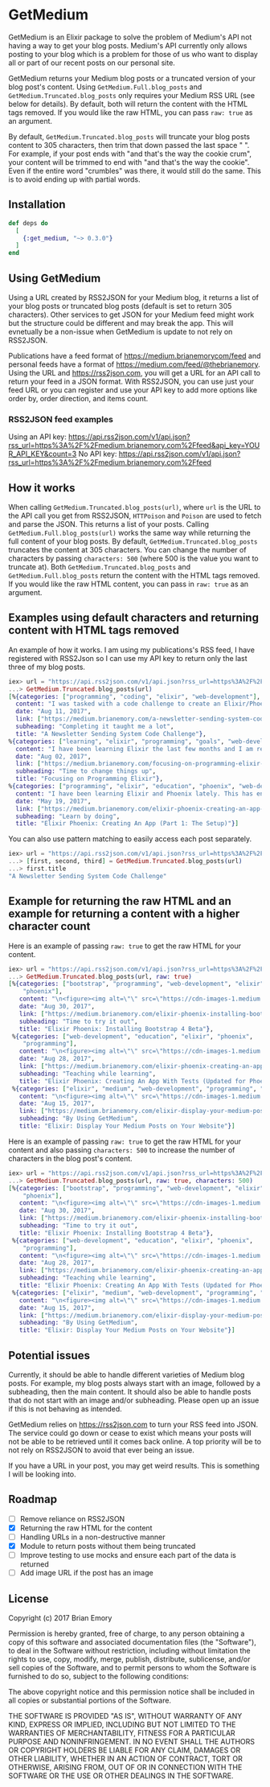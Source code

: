 # GetMedium

GetMedium is an Elixir package to solve the problem of Medium's API not having a way to get your blog posts. Medium's API currently only allows posting to your blog which is a problem for those of us who want to display all or part of our recent posts on our personal site.

GetMedium returns your Medium blog posts or a truncated version of your blog post's content. Using `GetMedium.Full.blog_posts` and `GetMedium.Truncated.blog_posts` only requires your Medium RSS URL (see below for details). By default, both will return the content with the HTML tags removed. If you would like the raw HTML, you can pass `raw: true` as an argument.

By default, `GetMedium.Truncated.blog_posts` will truncate your blog posts content to 305 characters, then trim that down passed the last space " ". For example, if your post ends with "and that's the way the cookie crum", your content will be trimmed to end with "and that's the way the cookie". Even if the entire word "crumbles" was there, it would still do the same. This is to avoid ending up with partial words.

## Installation

```elixir
def deps do
  [
    {:get_medium, "~> 0.3.0"}
  ]
end
```

## Using GetMedium
Using a URL created by RSS2JSON for your Medium blog, it returns a list of your blog posts or truncated blog posts (default is set to return 305 characters). Other services to get JSON for your Medium feed might work but the structure could be different and may break the app. This will evnetually be a non-issue when GetMedium is update to not rely on RSS2JSON.

Publications have a feed format of https://medium.brianemorycom/feed and personal feeds have a format of https://medium.com/feed/@thebrianemory. Using the URL and https://rss2json.com, you will get a URL for an API call to return your feed in a JSON format. With RSS2JSON, you can use just your feed URL or you can register and use your API key to add more options like order by, order direction, and items count.

### RSS2JSON feed examples
Using an API key: https://api.rss2json.com/v1/api.json?rss_url=https%3A%2F%2Fmedium.brianemory.com%2Ffeed&api_key=YOUR_API_KEY&count=3
No API key: https://api.rss2json.com/v1/api.json?rss_url=https%3A%2F%2Fmedium.brianemory.com%2Ffeed

## How it works
When calling `GetMedium.Truncated.blog_posts(url)`, where `url` is the URL to the API call you get from RSS2JSON, `HTTPoison` and `Poison` are used to fetch and parse the JSON. This returns a list of your posts. Calling `GetMedium.Full.blog_posts(url)` works the same way while returning the full content of your blog posts. By default, `GetMedium.Truncated.blog_posts` truncates the content at 305 characters. You can change the number of characters by passing `characters: 500` (where 500 is the value you want to truncate at). Both `GetMedium.Truncated.blog_posts` and `GetMedium.Full.blog_posts` return the content with the HTML tags removed. If you would like the raw HTML content, you can pass in `raw: true` as an argument.

## Examples using default characters and returning content with HTML tags removed
An example of how it works. I am using my publications's RSS feed, I have registered with RSS2Json so I can use my API key to return only the last three of my blog posts.
```elixir
iex> url = "https://api.rss2json.com/v1/api.json?rss_url=https%3A%2F%2Fmedium.brianemory.com%2Frss&api_key=YOUR_API_KEY&count=3"
...> GetMedium.Truncated.blog_posts(url)
[%{categories: ["programming", "coding", "elixir", "web-development"],
  content: "I was tasked with a code challenge to create an Elixir/Phoenix app that would be a newsletter sending system. The requirements were simple and I had 48 hours to complete it. I lost a bit of time on the first day which caused me to cut some corners and not use TDD (tsk tsk). I had a deadline and...",
  date: "Aug 11, 2017",
  link: ["https://medium.brianemory.com/a-newsletter-sending-system-code-challenge-22da00d073cc"],
  subheading: "Completing it taught me a lot",
  title: "A Newsletter Sending System Code Challenge"},
%{categories: ["learning", "elixir", "programming", "goals", "web-development"],
  content: "I have been learning Elixir the last few months and I am really enjoying it. So much in fact, I am making that my main focus. This includes what I spend my time learning and programming, and where I apply to for jobs. Elixir 1.5 and Phoenix 1.3 just came out so it is a good time to buckle down and...",
  date: "Aug 02, 2017",
  link: ["https://medium.brianemory.com/focusing-on-programming-elixir-a77daab98c05"],
  subheading: "Time to change things up",
  title: "Focusing on Programming Elixir"},
%{categories: ["programming", "elixir", "education", "phoenix", "web-development"],
  content: "I have been learning Elixir and Phoenix lately. This has entailed reading bits of books, reading blog posts, and following along with tutorials. It is time to build my first application that is not from a tutorial. I decided to make this easier on myself by cloning my Angular on Rails app ...",
  date: "May 19, 2017",
  link: ["https://medium.brianemory.com/elixir-phoenix-creating-an-app-part-1-the-setup-6626264be03"],
  subheading: "Learn by doing",
  title: "Elixir Phoenix: Creating An App (Part 1: The Setup)"}]
```

You can also use pattern matching to easily access each post separately.
```elixir
iex> url = "https://api.rss2json.com/v1/api.json?rss_url=https%3A%2F%2Fmedium.brianemory.com%2Frss&api_key=YOUR_API_KEY&count=3"
...> [first, second, third] = GetMedium.Truncated.blog_posts(url)
...> first.title
"A Newsletter Sending System Code Challenge"
```

## Example for returning the raw HTML and an example for returning a content with a higher character count
Here is an example of passing `raw: true` to get the raw HTML for your content.
```elixir
iex> url = "https://api.rss2json.com/v1/api.json?rss_url=https%3A%2F%2Fmedium.brianemory.com%2Frss&api_key=YOUR_API_KEY&count=3"
...> GetMedium.Truncated.blog_posts(url, raw: true)
[%{categories: ["bootstrap", "programming", "web-development", "elixir",
    "phoenix"],
   content: "\n<figure><img alt=\"\" src=\"https://cdn-images-1.medium.com/max/1024/1*G7GdGzUPNKH3RS9owmt5SQ.png\"></figure><h4>Time to try it out</h4>\n<p><a href=\"https://getbootstrap.com/\">Bootstrap 4</a> is finally out of alpha and into beta. I have stayed away from Bootstrap 4 while it was in alpha. Now that it is in...",
   date: "Aug 30, 2017",
   link: ["https://medium.brianemory.com/elixir-phoenix-installing-bootstrap-4-beta-9e2f2d73bd83"],
   subheading: "Time to try it out",
   title: "Elixir Phoenix: Installing Bootstrap 4 Beta"},
 %{categories: ["web-development", "education", "elixir", "phoenix",
    "programming"],
   content: "\n<figure><img alt=\"\" src=\"https://cdn-images-1.medium.com/max/1000/1*TOaNlUZK4ZoFAH9pJhbsmA.png\"></figure><h4>Teaching while learning</h4>\n<p>Back in April, I started learning Elixir and Phoenix. It was the second programming language I learned and my first functional programming language. It was quite...",
   date: "Aug 28, 2017",
   link: ["https://medium.brianemory.com/elixir-phoenix-creating-an-app-with-tests-updated-for-phoenix-1-3-3cc8b5cf3601"],
   subheading: "Teaching while learning",
   title: "Elixir Phoenix: Creating An App With Tests (Updated for Phoenix 1.3)"},
 %{categories: ["elixir", "medium", "web-development", "programming", "blog"],
   content: "\n<figure><img alt=\"\" src=\"https://cdn-images-1.medium.com/max/1024/1*hQ1TWXgP_kCM_skYwjzkYA.png\"><figcaption>GetMedium in action on <a href=\"https://www.brianemory.com/\">https://www.brianemory.com</a></figcaption></figure><h4>By Using GetMedium</h4>\n<p>You know what isn’t easy to do? Display your Medium...",
   date: "Aug 15, 2017",
   link: ["https://medium.brianemory.com/elixir-display-your-medium-posts-on-your-website-39c1b6082deb"],
   subheading: "By Using GetMedium",
   title: "Elixir: Display Your Medium Posts on Your Website"}]
```

Here is an example of passing `raw: true` to get the raw HTML for your content and also passing `characters: 500` to increase the number of characters in the blog post's content.
```elixir
iex> url = "https://api.rss2json.com/v1/api.json?rss_url=https%3A%2F%2Fmedium.brianemory.com%2Frss&api_key=YOUR_API_KEY&count=3"
...> GetMedium.Truncated.blog_posts(url, raw: true, characters: 500)
[%{categories: ["bootstrap", "programming", "web-development", "elixir",
    "phoenix"],
   content: "\n<figure><img alt=\"\" src=\"https://cdn-images-1.medium.com/max/1024/1*G7GdGzUPNKH3RS9owmt5SQ.png\"></figure><h4>Time to try it out</h4>\n<p><a href=\"https://getbootstrap.com/\">Bootstrap 4</a> is finally out of alpha and into beta. I have stayed away from Bootstrap 4 while it was in alpha. Now that it is in beta and I am updating one of my projects to Phoenix 1.3, it is a good time to try it out.</p>\n<p>This will involve removing Bootstrap 3 from the phoenix.css, installing Bootstrap and jQuery...",
   date: "Aug 30, 2017",
   link: ["https://medium.brianemory.com/elixir-phoenix-installing-bootstrap-4-beta-9e2f2d73bd83"],
   subheading: "Time to try it out",
   title: "Elixir Phoenix: Installing Bootstrap 4 Beta"},
 %{categories: ["web-development", "education", "elixir", "phoenix",
    "programming"],
   content: "\n<figure><img alt=\"\" src=\"https://cdn-images-1.medium.com/max/1000/1*TOaNlUZK4ZoFAH9pJhbsmA.png\"></figure><h4>Teaching while learning</h4>\n<p>Back in April, I started learning Elixir and Phoenix. It was the second programming language I learned and my first functional programming language. It was quite a shift in thinking coming from Ruby on Rails. Since Elixir and Phoenix were written by people with a Rails background, you will find some similarities. Even though they are vastly different, I...",
   date: "Aug 28, 2017",
   link: ["https://medium.brianemory.com/elixir-phoenix-creating-an-app-with-tests-updated-for-phoenix-1-3-3cc8b5cf3601"],
   subheading: "Teaching while learning",
   title: "Elixir Phoenix: Creating An App With Tests (Updated for Phoenix 1.3)"},
 %{categories: ["elixir", "medium", "web-development", "programming", "blog"],
   content: "\n<figure><img alt=\"\" src=\"https://cdn-images-1.medium.com/max/1024/1*hQ1TWXgP_kCM_skYwjzkYA.png\"><figcaption>GetMedium in action on <a href=\"https://www.brianemory.com/\">https://www.brianemory.com</a></figcaption></figure><h4>By Using GetMedium</h4>\n<p>You know what isn’t easy to do? Display your Medium blog posts on your website. You know what can be easy to do? Display your Medium blog posts on your website.</p>\n<p>I first bumped up into this problem when I made my personal site using Rails....",
   date: "Aug 15, 2017",
   link: ["https://medium.brianemory.com/elixir-display-your-medium-posts-on-your-website-39c1b6082deb"],
   subheading: "By Using GetMedium",
   title: "Elixir: Display Your Medium Posts on Your Website"}]
```

## Potential issues
Currently, it should be able to handle different varieties of Medium blog posts. For example, my blog posts always start with an image, followed by a subheading, then the main content. It should also be able to handle posts that do not start with an image and/or subheading. Please open up an issue if this is not behaving as intended.

GetMedium relies on https://rss2json.com to turn your RSS feed into JSON. The
service could go down or cease to exist which means your posts will not be able
to be retrieved until it comes back online. A top priority will be to not rely
on RSS2JSON to avoid that ever being an issue.

If you have a URL in your post, you may get weird results. This is something I will be looking into.

## Roadmap
- [ ] Remove reliance on RSS2JSON
- [x] Returning the raw HTML for the content
- [ ] Handling URLs in a non-destructive manner
- [x] Module to return posts without them being truncated
- [ ] Improve testing to use mocks and ensure each part of the data is returned
- [ ] Add image URL if the post has an image

## License
Copyright (c) 2017 Brian Emory

Permission is hereby granted, free of charge, to any person obtaining
a copy of this software and associated documentation files (the
"Software"), to deal in the Software without restriction, including
without limitation the rights to use, copy, modify, merge, publish,
distribute, sublicense, and/or sell copies of the Software, and to
permit persons to whom the Software is furnished to do so, subject to
the following conditions:

The above copyright notice and this permission notice shall be
included in all copies or substantial portions of the Software.

THE SOFTWARE IS PROVIDED "AS IS", WITHOUT WARRANTY OF ANY KIND,
EXPRESS OR IMPLIED, INCLUDING BUT NOT LIMITED TO THE WARRANTIES OF
MERCHANTABILITY, FITNESS FOR A PARTICULAR PURPOSE AND
NONINFRINGEMENT. IN NO EVENT SHALL THE AUTHORS OR COPYRIGHT HOLDERS BE
LIABLE FOR ANY CLAIM, DAMAGES OR OTHER LIABILITY, WHETHER IN AN ACTION
OF CONTRACT, TORT OR OTHERWISE, ARISING FROM, OUT OF OR IN CONNECTION
WITH THE SOFTWARE OR THE USE OR OTHER DEALINGS IN THE SOFTWARE.